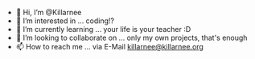 - 👋 Hi, I’m @Killarnee
- 👀 I’m interested in ... coding!?
- 🌱 I’m currently learning ... your life is your teacher :D
- 💞️ I’m looking to collaborate on ... only my own projects, that's enough
- 📫 How to reach me ... via E-Mail killarnee@killarnee.org

<!---
Killarnee/Killarnee is a ✨ special ✨ repository because its `README.md` (this file) appears on your GitHub profile.
You can click the Preview link to take a look at your changes.
--->
